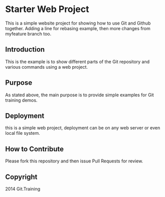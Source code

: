 # Starter Web Project

This is a simple website project for showing how to use Git and Github together. Adding a line for rebasing example, then more changes from myfeature branch too.

## Introduction

This is the example is to show different parts of the Git repository and various commands using a web project.

## Purpose

As stated above, the main purpose is to provide simple examples for Git training demos.

## Deployment

this is a simple web project, deployment can be on any web server or even local file system.

## How to Contribute

Please fork this repository and then issue Pull Requests for review.

## Copyright

2014 Git.Training